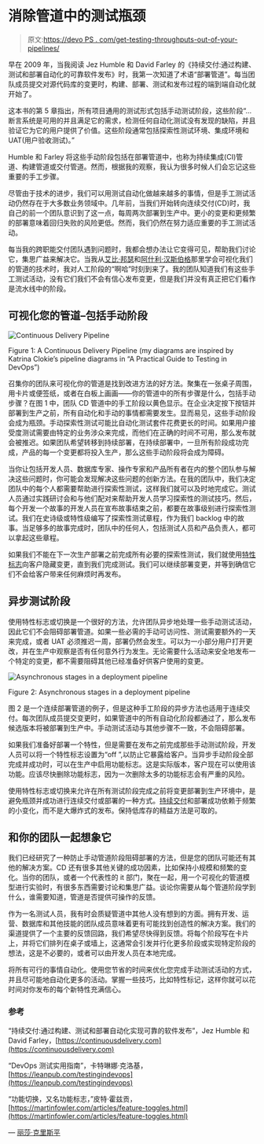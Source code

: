 # 消除管道中的测试瓶颈

> 原文:[https://devo PS . com/get-testing-throughputs-out-of-your-pipelines/](https://devops.com/get-testing-bottlenecks-out-of-your-pipelines/)

早在 2009 年，当我阅读 Jez Humble 和 David Farley 的《持续交付:通过构建、测试和部署自动化的可靠软件发布》时，我第一次知道了术语“部署管道”。每当团队成员提交对源代码库的变更时，构建、部署、测试和发布过程的端到端自动化就开始了。

这本书的第 5 章指出，所有项目通用的测试形式包括手动测试阶段，这些阶段“…断言系统是可用的并且满足它的需求，检测任何自动化测试没有发现的缺陷，并且验证它为它的用户提供了价值。这些阶段通常包括探索性测试环境、集成环境和 UAT(用户验收测试)。”

Humble 和 Farley 将这些手动阶段包括在部署管道中，也称为持续集成(CI)管道、构建管道或交付管道。然而，根据我的观察，我认为很多时候人们会忘记这些重要的手工步骤。

尽管由于技术的进步，我们可以用测试自动化做越来越多的事情，但是手工测试活动仍然存在于大多数业务领域中。几年前，当我们开始转向连续交付(CD)时，我自己的前一个团队意识到了这一点，每周两次部署到生产中。更小的变更和更频繁的部署意味着回归失败的风险更低。然而，我们仍然在努力适应重要的手工测试活动。

每当我的跨职能交付团队遇到问题时，我都会想办法让它变得可见，帮助我们讨论它，集思广益来解决它。当我从[艾比·邦瑟](https://twitter.com/a_bangser)和[阿什利·汉斯伯格](https://twitter.com/aahunsberger)那里学会可视化我们的管道的技术时，我对人工阶段的“啊哈”时刻到来了。我的团队知道我们有这些手工测试活动，没有它们我们不会有信心发布变更，但是我们并没有真正把它们看作是流水线中的阶段。

## 可视化您的管道–包括手动阶段

![Continuous Delivery Pipeline](../Images/54ad3eb49bb6bc821cf49a082a9c5a92.png)

Figure 1: A Continuous Delivery Pipeline (my diagrams are inspired by Katrina Clokie’s pipeline diagrams in “A Practical Guide to Testing in DevOps”)

召集你的团队来可视化你的管道是找到改进方法的好方法。聚集在一张桌子周围，用卡片或便签纸，或者在白板上画画——你的管道中的所有步骤是什么，包括手动步骤？在图 1 中，团队 CD 管道中的手工阶段以黄色显示。在企业决定按下按钮并部署到生产之前，所有自动化和手动的事情都需要发生。显而易见，这些手动阶段会成为瓶颈。手动探索性测试可能比自动化测试套件花费更长的时间。如果用户接受度测试需要由特定的业务涉众来完成，而他们在正确的时间不可用，那么发布就会被推迟。如果团队希望转移到持续部署，在持续部署中，一旦所有阶段成功完成，产品的每一个变更都将投入生产，那么这些手动阶段将会成为障碍。

当你让包括开发人员、数据库专家、操作专家和产品所有者在内的整个团队参与解决这些问题时，你可能会发现解决这些问题的创新方法。在我的团队中，我们决定团队中的每个人都需要帮助进行探索性测试，这样我们就可以及时地完成它。测试人员通过实践研讨会和与他们配对来帮助开发人员学习探索性的测试技巧。然后，每个开发一个故事的开发人员在宣布故事结束之前，都要在故事级别进行探索性测试。我们在史诗级或特性级编写了探索性测试章程，作为我们 backlog 中的故事。当足够多的故事完成时，团队中的任何人，包括测试人员和产品负责人，都可以拿起这些章程。

如果我们不能在下一次生产部署之前完成所有必要的探索性测试，我们就使用[特性标志](https://martinfowler.com/articles/feature-toggles.html)向客户隐藏变更，直到我们完成测试。我们可以继续部署变更，并等到确信它们不会给客户带来任何麻烦时再发布。

## 异步测试阶段

使用特性标志或切换是一个很好的方法，允许团队异步地处理一些手动测试活动，因此它们不会阻碍部署管道。如果一些必需的手动可访问性、测试需要额外的一天来完成，或者 UAT 必须推迟一周，部署仍然会发生。可以为一小部分用户打开更改，并在生产中观察是否有任何意外行为发生。无论需要什么活动来安全地发布一个特定的变更，都不需要阻碍其他已经准备好供客户使用的变更。

![Asynchronous stages in a deployment pipeline](../Images/3b59466d03c0369f0de7e5f054fcd171.png)

Figure 2: Asynchronous stages in a deployment pipeline

图 2 是一个连续部署管道的例子，但是这种手工阶段的异步方法也适用于连续交付。每次团队成员提交变更时，如果管道中的所有自动化阶段都通过了，那么发布候选版本将被部署到生产中。手动测试活动与其他步骤不一致，不会阻碍部署。

如果我们准备好部署一个特性，但是需要在发布之前完成那些手动测试阶段，开发人员可以将一个特性标志设置为“off ”,以防止它暴露给客户。当异步手动阶段全部完成并成功时，可以在生产中启用功能标志。这是实际版本，客户现在可以使用该功能。应该尽快删除功能标志，因为一次删除太多的功能标志会有严重的风险。

使用特性标志或切换来允许在所有测试阶段完成之前将变更部署到生产环境中，是避免瓶颈并成功进行连续交付或部署的一种方式。[持续交付](https://devops.com/death-of-the-release-the-move-to-continuous-delivery-and-experimentation/)和部署成功依赖于频繁的小变化，而不是大爆炸式的发布。保持低库存的精益方法是可取的。

## 和你的团队一起想象它

我们已经研究了一种防止手动管道阶段阻碍部署的方法，但是您的团队可能还有其他的解决方案。CD 还有很多其他关键的成功因素，比如保持小规模和频繁的变化。当你的团队，或者一个代表性的 it 部门，聚在一起，用一个可视化的管道模型进行实验时，有很多东西需要讨论和集思广益。谈论你需要从每个管道阶段学到什么，谁需要知道，管道是否提供可操作的反馈。

作为一名测试人员，我有时会质疑管道中其他人没有想到的方面。拥有开发、运营、数据库和其他技能的团队成员意味着更有可能找到创造性的解决方案。我们的渠道提供了一个主要的反馈回路，我们希望尽快得到反馈。将每个阶段写在卡片上，并将它们排列在桌子或墙上，这通常会引发并行化更多阶段或实现特定阶段的想法，这是不必要的，或者可以由开发人员在本地完成。

将所有可行的事情自动化。使用您节省的时间来优化您完成手动测试活动的方式，并且尽可能地自动化更多的活动。掌握一些技巧，比如特性标记，这样你就可以花时间对你发布的每个新特性充满信心。

### 参考

“持续交付:通过构建、测试和部署自动化实现可靠的软件发布”，Jez Humble 和 David Farley，[https://continuousdelivery.com](https://continuousdelivery.com)

“DevOps 测试实用指南”，卡特琳娜·克洛基，[https://leanpub.com/testingindevops](https://leanpub.com/testingindevops)

“功能切换，又名功能标志，”皮特·霍兹贡，[https://martinfowler.com/articles/feature-toggles.html](https://martinfowler.com/articles/feature-toggles.html)

— [丽莎·克里斯平](https://devops.com/author/lisa-crispin/)
